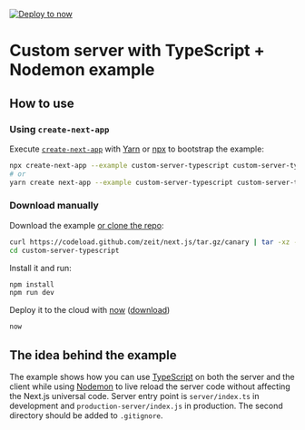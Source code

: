 [![Deploy to now](https://deploy.now.sh/static/button.svg)](https://deploy.now.sh/?repo=https://github.com/zeit/next.js/tree/master/examples/custom-server-typescript)

# Custom server with TypeScript + Nodemon example

## How to use

### Using `create-next-app`

Execute [`create-next-app`](https://github.com/segmentio/create-next-app) with [Yarn](https://yarnpkg.com/lang/en/docs/cli/create/) or [npx](https://github.com/zkat/npx#readme) to bootstrap the example:

```bash
npx create-next-app --example custom-server-typescript custom-server-typescript-app
# or
yarn create next-app --example custom-server-typescript custom-server-typescript-app
```

### Download manually

Download the example [or clone the repo](https://github.com/zeit/next.js):

```bash
curl https://codeload.github.com/zeit/next.js/tar.gz/canary | tar -xz --strip=2 next.js-canary/examples/custom-server-typescript
cd custom-server-typescript
```

Install it and run:

```bash
npm install
npm run dev
```

Deploy it to the cloud with [now](https://zeit.co/now) ([download](https://zeit.co/download))

```bash
now
```

## The idea behind the example

The example shows how you can use [TypeScript](https://typescriptlang.com) on both the server and the client while using [Nodemon](https://nodemon.io/) to live reload the server code without affecting the Next.js universal code.
Server entry point is `server/index.ts` in development and `production-server/index.js` in production.
The second directory should be added to `.gitignore`.
